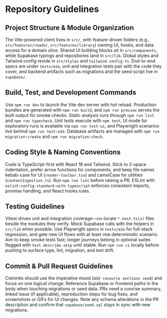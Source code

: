 # Repository Guidelines

## Project Structure & Module Organization
The Vite-powered client lives in `src/`, with feature-driven folders (e.g., `src/features/reader`, `src/features/library`) owning UI, hooks, and data access for a domain slice. Shared UI building blocks sit in `src/components`, while Supabase typings and repositories land in `src/lib`. Global styles and Tailwind config reside in `src/styles` and `tailwind.config.ts`. End-to-end specs are under `tests/e2e`, unit and integration tests pair with the code they cover, and backend artifacts such as migrations and the seed script live in `supabase/`.

## Build, Test, and Development Commands
Use `npm run dev` to launch the Vite dev server with hot reload. Production bundles are generated with `npm run build`, and `npm run preview` serves the built output for smoke checks. Static analysis runs through `npm run lint` and `npm run typecheck`. Unit tests execute with `npm test`, UI mode for exploratory runs is available via `npm run test:ui`, and Playwright scenarios live behind `npm run test:e2e`. Database artifacts are managed with `npm run migration:create` and `npm run migration:check`.

## Coding Style & Naming Conventions
Code is TypeScript-first with React 18 and Tailwind. Stick to 2-space indentation, prefer arrow functions for components, and keep file names kebab-case for UI (`reader-toolbar.tsx`) and camelCase for utilities (`contentIngestion.ts`). Run `npm run lint` before raising a PR; ESLint with `eslint-config-standard-with-typescript` enforces consistent imports, promise handling, and React hooks rules.

## Testing Guidelines
Vitest drives unit and integration coverage—co-locate `*.test.ts(x)` files beside the modules they verify. Mock Supabase calls with the helpers in `src/lib` when possible. Use Playwright specs in `tests/e2e` for full-stack regression, and gate new UI flows with at least one deterministic scenario. Aim to keep smoke tests fast; longer journeys belong in optional suites flagged with `test.describe.skip` until stable. Run `npm run ci` locally before pushing to surface type, lint, migration, and test drift.

## Commit & Pull Request Guidelines
Commits should use the imperative mood (`Add resource sections seed`) and focus on one logical change. Reference Supabase or frontend paths in the body when touching migrations or seed data. PRs need a concise summary, linked issue (if applicable), reproduction steps for bug fixes, and screenshots or GIFs for UI changes. Note any schema alterations in the PR description and confirm that `supabase/seed.sql` stays in sync with new migrations.
